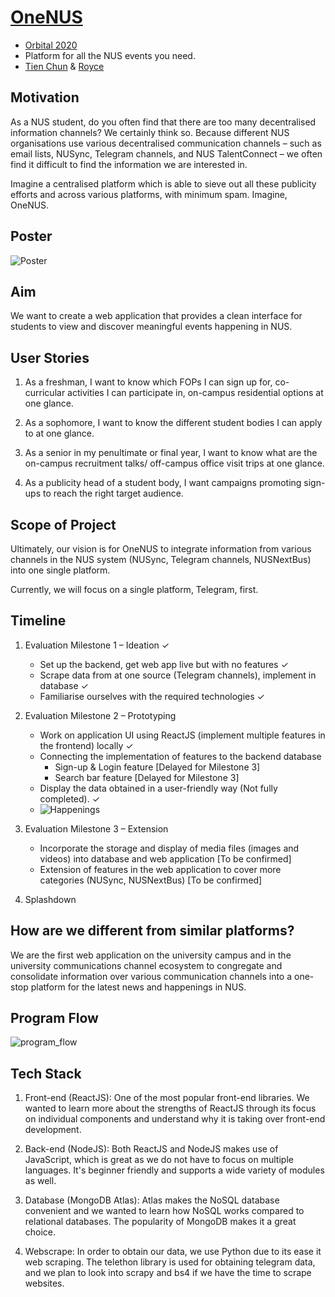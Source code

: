 # [OneNUS](http://ec2-100-25-45-142.compute-1.amazonaws.com/)
  - [Orbital 2020](https://orbital.comp.nus.edu.sg/)
  - Platform for all the NUS events you need.
  - [Tien Chun](https://github.com/tien87chun) & [Royce](https://github.com/TheSpaceCuber)

## Motivation
As a NUS student, do you often find that there are too many decentralised information channels? We certainly think so. Because different NUS organisations use various decentralised communication channels – such as email lists, NUSync, Telegram channels, and NUS TalentConnect – we often find it difficult to find the information we are interested in. 

Imagine a centralised platform which is able to sieve out all these publicity efforts and across various platforms, with minimum spam. Imagine, OneNUS.

## Poster
![Poster](https://user-images.githubusercontent.com/43946966/84006257-03fd9280-a9a1-11ea-9ac3-4eedfa32200f.jpg)

## Aim
We want to create a web application that provides a clean interface for students to view and discover meaningful events happening in NUS.

## User Stories
1.	As a freshman, I want to know which FOPs I can sign up for, co-curricular activities I can participate in, on-campus residential options at one glance.
 
2.	As a sophomore, I want to know the different student bodies I can apply to at one glance.

3.	As a senior in my penultimate or final year, I want to know what are the on-campus recruitment talks/ off-campus office visit trips at one glance.
 
4.	As a publicity head of a student body, I want campaigns promoting sign-ups to reach the right target audience.

## Scope of Project

Ultimately, our vision is for OneNUS to integrate information from various channels in the NUS system (NUSync, Telegram channels, NUSNextBus) into one single platform.

Currently, we will focus on a single platform, Telegram, first.

## Timeline
1. Evaluation Milestone 1 – Ideation ✓
      - Set up the backend, get web app live but with no features  ✓
      - Scrape data from at one source (Telegram channels), implement in database ✓
      - Familiarise ourselves with the required technologies  ✓

2. Evaluation Milestone 2 – Prototyping
      - Work on application UI using ReactJS (implement multiple features in the frontend) locally ✓
      - Connecting the implementation of features to the backend database
         - Sign-up & Login feature [Delayed for Milestone 3]
         - Search bar feature [Delayed for Milestone 3]
      - Display the data obtained in a user-friendly way (Not fully completed). ✓
      - ![Happenings](https://user-images.githubusercontent.com/43946966/86004019-3d2b9e80-ba45-11ea-9cbf-90f8be3af22f.gif)

3.	Evaluation Milestone 3 – Extension
      - Incorporate the storage and display of media files (images and videos) into database and web application [To be confirmed]
      - Extension of features in the web application to cover more categories (NUSync, NUSNextBus) [To be confirmed]
 
4.	Splashdown

## How are we different from similar platforms?
We are the first web application on the university campus and in the university communications channel ecosystem to congregate and consolidate information over various communication channels into a one-stop platform for the latest news and happenings in NUS.

## Program Flow
![program_flow](https://user-images.githubusercontent.com/43946966/84005584-ed0a7080-a99f-11ea-869b-efbc2da09437.jpg)

## Tech Stack
1. Front-end (ReactJS): One of the most popular front-end libraries. We wanted to learn more about the strengths of ReactJS through its focus on individual components and understand why it is taking over front-end development.

2. Back-end (NodeJS): Both ReactJS and NodeJS makes use of JavaScript, which is great as we do not have to focus on multiple languages. It's beginner friendly and supports a wide variety of modules as well.

3. Database (MongoDB Atlas): Atlas makes the NoSQL database convenient and we wanted to learn how NoSQL works compared to relational databases. The popularity of MongoDB makes it a great choice.

4. Webscrape: In order to obtain our data, we use Python due to its ease it web scraping. The telethon library is used for obtaining telegram data, and we plan to look into scrapy and bs4 if we have the time to scrape websites.
